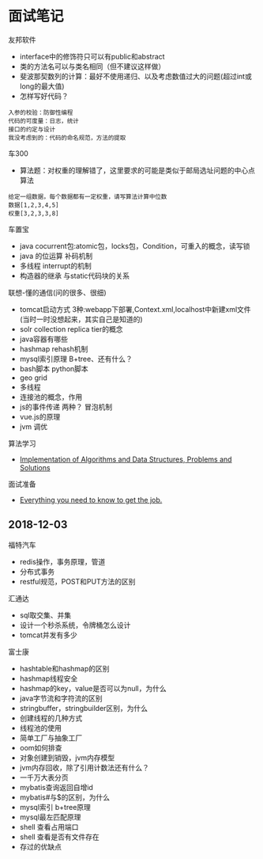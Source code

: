 # 面试笔记
友邦软件
- interface中的修饰符只可以有public和abstract
- 类的方法名可以与类名相同（但不建议这样做）
- 斐波那契数列的计算：最好不使用递归、以及考虑数值过大的问题(超过int或long的最大值)
- 怎样写好代码？
```
入参的校验：防御性编程
代码的可度量：日志，统计
接口的约定与设计
我没考虑到的：代码的命名规范，方法的提取
```


车300
- 算法题：对权重的理解错了，这里要求的可能是类似于邮局选址问题的中心点算法
```
给定一组数据，每个数据都有一定权重，请写算法计算中位数 
数据[1,2,3,4,5]  
权重[3,2,3,3,8] 
```
车置宝
- java cocurrent包:atomic包，locks包，Condition，可重入的概念，读写锁
- java 的位运算 补码机制
- 多线程 interrupt的机制
- 构造器的继承 与static代码块的关系

联想-懂的通信(问的很多、很细)
- tomcat启动方式 3种:webapp下部署,Context.xml,localhost中新建xml文件(当时一时没想起来，其实自己是知道的)
- solr collection replica tier的概念
- java容器有哪些
- hashmap rehash机制
- mysql索引原理 B+tree、还有什么？
- bash脚本 python脚本
- geo grid
- 多线程
- 连接池的概念，作用
- js的事件传递 两种？ 冒泡机制
- vue.js的原理
- jvm 调优

算法学习
- [Implementation of Algorithms and Data Structures, Problems and Solutions](https://github.com/sherxon/AlgoDS)

面试准备
- [Everything you need to know to get the job.](https://github.com/kdn251/interviews)

## 2018-12-03

福特汽车
- redis操作，事务原理，管道
- 分布式事务
- restful规范，POST和PUT方法的区别

汇通达
- sql取交集、并集
- 设计一个秒杀系统，令牌桶怎么设计
- tomcat并发有多少

富士康
- hashtable和hashmap的区别
- hashmap线程安全
- hashmap的key，value是否可以为null，为什么
- java字节流和字符流的区别
- stringbuffer，stringbuilder区别，为什么
- 创建线程的几种方式
- 线程池的使用
- 简单工厂与抽象工厂
- oom如何排查
- 对象创建到销毁，jvm内存模型
- jvm内存回收，除了引用计数法还有什么？
- 一千万大表分页
- mybatis查询返回自增id
- mybatis#与$的区别，为什么
- mysql索引 b+tree原理
- mysql最左匹配原理
- shell 查看占用端口
- shell 查看是否有文件存在
- 存过的优缺点